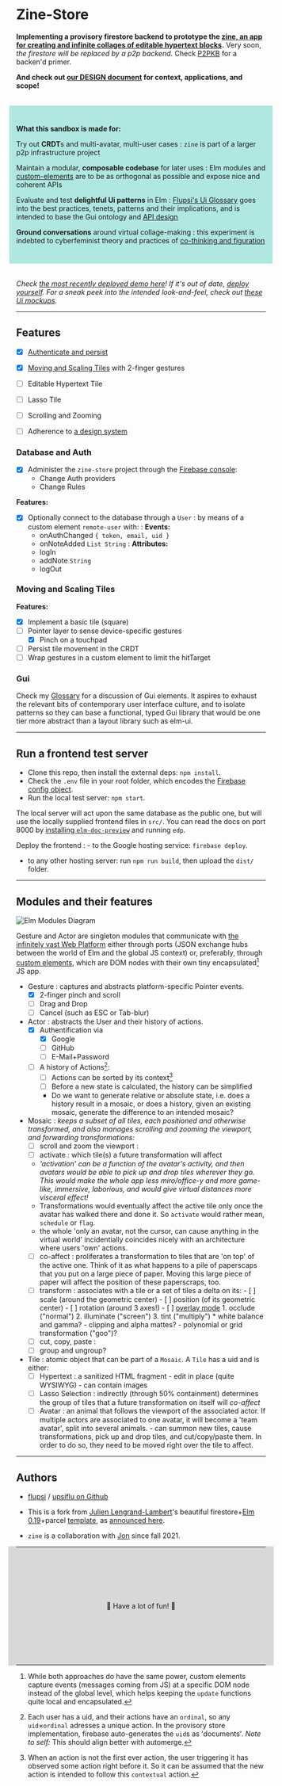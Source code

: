 # Zine-Store

**Implementing a provisory firestore backend to prototype the [zine, an app for creating and infinite collages of editable hypertext blocks](https://github.com/upsiflu/zine).** Very soon, _the firestore will be replaced by a p2p backend_. Check [P2PKB](https://drive.allmende.io/code/#/3/code/view/0082f96ab016f40545f0ed9dd31169e6/) for a backen'd primer.

**And check out [our DESIGN document](./DESIGN.md) for context, applications, and scope!**

<section style="background:rgba(0,180,160,.3); padding: 1.5rem 1em; margin: 2rem -1em;">

**What this sandbox is made for:**

Try out **CRDT**s and multi-avatar, multi-user cases
: `zine` is part of a larger p2p infrastructure project

Maintain a modular, **composable codebase** for later uses
: Elm modules and [custom-elements](https://guide.elm-lang.org/interop/custom_elements.html) are to be as orthogonal as possible and expose nice and coherent APIs

Evaluate and test **delightful Ui patterns** in Elm
: [Flupsi's Ui Glossary](https://flupsi.uber.space/UiGlossary.pdf#page=13) goes into the best practices, tenets, patterns and their implications, and is intended to base the Gui ontology and [API design](#gui)

**Ground conversations** around virtual collage-making
: this experiment is indebted to cyberfeminist theory and practices of [co-thinking and figuration](https://library.oapen.org/bitstream/handle/20.500.12657/49652/9783839457658.pdf?sequence=1&isAllowed=y#page=230)
</section>


_Check [the most recently deployed demo here](https://zine-store.web.app/)! If it's out of date, [deploy yourself](#deploying-the-frontend). For a sneak peek into the intended look-and-feel, check out [these Ui mockups](https://flupsi.uber.space/UiGlossary.pdf#page=13)._

------

## Features

- [x] [Authenticate and persist](#database-and-auth) 
- [x] [Moving and Scaling Tiles](#moving-and-scaling-tiles) with 2-finger gestures
- [ ] Editable Hypertext Tile
- [ ] Lasso Tile
- [ ] Scrolling and Zooming
- [ ] Adherence to [a design system](#gui)


### Database and Auth

- [x] Administer the `zine-store` project through the [Firebase console](https://console.firebase.google.com/?pli=1):
  - Change Auth providers
  - Change Rules

**Features:**

- [x] Optionally connect to the database through a `User`
: by means of a custom element `remote-user` with:
: **Events:**
  - onAuthChanged `{ token, email, uid }`
  - onNoteAdded `List String`
: **Attributes:**
  - logIn
  - addNote `String`
  - logOut


### Moving and Scaling Tiles

**Features:**

- [x] Implement a basic tile (square)
- [ ] Pointer layer to sense device-specific gestures
  - [x] Pinch on a touchpad
- [ ] Persist tile movement in the CRDT
- [ ] Wrap gestures in a custom element to limit the hitTarget 

### Gui

Check my [Glossary](https://flupsi.uber.space/UiGlossary.pdf) for a discussion of Gui elements. It aspires to exhaust the relevant bits of contemporary user interface culture, and to isolate patterns so they can base a functional, typed Gui library that would be one tier more abstract than a layout library such as elm-ui.

------

## Run a frontend test server

- Clone this repo, then install the external deps: `npm install`.
- Check the `.env` file in your root folder, which encodes the [Firebase config object](https://firebase.google.com/docs/web/setup#config-object).
- Run the local test server: `npm start`.

The local server will act upon the same database as the public one, but will use the locally supplied frontend files in `src/`. You can read the docs on port 8000 by [installing `elm-doc-preview`](https://github.com/dmy/elm-doc-preview) and running `edp`.

Deploy the frontend
: - to the Google hosting service: `firebase deploy`.
- to any other hosting server: run `npm run build`, then upload the `dist/` folder.

------ 

## Modules and their features

![Elm Modules Diagram](documentation/modules.svg)

Gesture and Actor are singleton modules that communicate with [the infinitely vast Web Platform](https://developer.mozilla.org/en-US/docs/Web/API) either through ports (JSON exchange hubs between the world of Elm and the global JS context) or, preferably, through [custom elements](https://dev.to/leojpod/writing-custom-elements-for-elm-3agj), which are DOM nodes with their own tiny encapsulated[^1] JS app. 

- Gesture
: captures and abstracts platform-specific Pointer events.
  - [x] 2-finger pinch and scroll
  - [ ] Drag and Drop
  - [ ] Cancel (such as ESC or Tab-blur)
- Actor
: abstracts the User and their history of actions.
  - [x] Authentification via 
    - [x] Google
    - [ ] GitHub
    - [ ] E-Mail+Password
  - [ ] A history of Actions[^2]:
    - [ ] Actions can be sorted by its context[^3]
    - [ ] Before a new state is calculated, the history can be simplified
    - Do we want to generate relative or absolute state, i.e. does a history result in a mosaic, or does a history, given an existing mosaic, generate the difference to an intended mosaic?
- Mosaic
: _keeps a subset of all tiles, each positioned and otherwise transformed, and also manages scrolling and zooming the viewport, and forwarding transformations:_
  - [ ] scroll and zoom the viewport
        : 
  - [ ] activate
        : which tile(s) a future transformation will affect
  - _'activation' can be a function of the avatar's activity, and then avatars would be able to pick up and drop tiles wherever they go. This would make the whole app less miro/office-y and more game-like, immersive, laborious, and would give virtual distances more visceral effect!_
  - Transformations would eventually affect the active tile only once the avatar has walked there and done it. So `activate` would rather mean, `schedule` or `flag`.
  - the whole 'only an avatar, not the cursor, can cause anything in the virtual world' incidentially coincides nicely with an architecture where users 'own' actions.
  - [ ] co-affect
        : proliferates a transformation to tiles that are 'on top' of the active one. Think of it as what happens to a pile of paperscaps that you put on a large piece of paper. Moving this large piece of paper will affect the position of these paperscraps, too.
  - [ ] transform
        : associates with a tile or a set of tiles a delta on its:
        - [ ] scale (around the geometric center)
        - [ ] position (of its geometric center)
        - [ ] rotation (around 3 axes!)
        - [ ] [overlay mode](https://developer.mozilla.org/en-US/docs/Web/CSS/mix-blend-mode)
          1. occlude ("normal")
          2. illuminate ("screen")
          3. tint ("multiply")
        * white balance and gamma?
        - clipping and alpha mattes?
        - polynomial or grid transformation ("goo")?
  - [ ] cut, copy, paste
     : 
  - [ ] group and ungroup? 
- Tile
: atomic object that can be part of a `Mosaic`. A `Tile` has a uid and is either:
  - [ ] Hypertext
        : a sanitized HTML fragment
        - edit in place (quite WYSIWYG)
        - can contain images
  - [ ] Lasso Selection
        : indirectly (through 50% containment) determines the group of tiles that a future transformation on itself will _co-affect_
  - [ ] Avatar
        : an animal that follows the viewport of the associated actor. If multiple actors are associated to one avatar, it will become a 'team avatar', split into several animals.
        - can summon new tiles, cause transformations, pick up and drop tiles, and cut/copy/paste them. In order to do so, they need to be moved right over the tile to affect.

[^1]: While both approaches do have the same power, custom elements capture events (messages coming from JS) at a specific DOM node instead of the global level, which helps keeping the `update` functions quite local and encapsulated.
[^2]: Each user has a uid, and their actions have an `ordinal`, so any `uid`×`ordinal` adresses a unique action. In the provisory store implementation, firebase auto-generates the `uid`s as 'documents'.
_Note to self:_ This should align better with automerge.
[^3]: When an action is not the first ever action, the user triggering it has observed some action right before it. So it can be assumed that the new action is intended to follow this `contextual` action.

-------

## Authors

* [flupsi](https://flupsi.com) / [upsiflu on Github](https://github.com/upsiflu)

* This is a fork from [Julien Lengrand-Lambert](https://twitter.com/jlengrand)'s beautiful firestore+[Elm 0.19](https://elm-lang.org)+parcel [template](https://github.com/jlengrand/elm-firebase), as [announced here](https://lengrand.fr/using-firebase-in-elm/).

* `zine` is a collaboration with [Jon](https://github.com/almereyda) since fall 2021.



-------

<section style="text-align:center; background:rgba(128,128,128,.3); padding: 7rem 0; margin: -1rem;">💖 Have a lot of fun! 💖</section>
